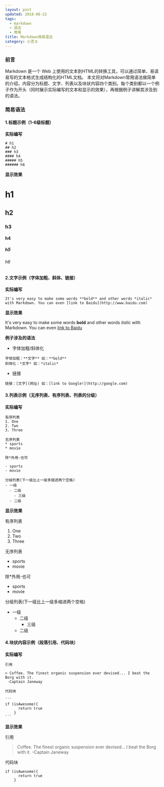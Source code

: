 ```yaml
---
layout: post
updated: 2018-08-22
tags:
  - markdown
  - 语法
  - 常用
title: Markdown简易语法
category: 小芝士
---
```

### 前言
  Markdown 是一个 Web 上使用的文本到HTML的转换工具，可以通过简单、易读易写的文本格式生成结构化的HTML文档。
  本文将对Markdown常用语法做简单的介绍，内容分为标题、文字、列表以及块状内容四个类别。每个类别都以一个例子作为开头（同时展示实际编写的文本和显示的效果），再根据例子讲解其涉及到的语法。
### 简易语法
#### 1.标题示例（1-6级标题）
**实际编写**

```
# h1
## h2
### h3
#### h4
##### h5
###### h6
```

**显示效果**

# h1
## h2
### h3
#### h4
##### h5
###### h6


#### 2.文字示例（字体加粗、斜体、链接）
**实际编写**

```
It's very easy to make some words **bold** and other words *italic* with Markdown. You can even [link to Baidu](http://www.baidu.com)
```

**显示效果**

It's very easy to make some words **bold** and other words *italic* with Markdown. You can even [link to Baidu](http://www.baidu.com)

**例子涉及的语法**
- 字体加粗/斜体化

```
字体加粗：**文字** 如：**bold**
斜体化：*文字* 如：*italic*
```
- 链接

`
链接：[文字](网址) 如：[link to Google!](http://google.com)
`
#### 3.列表示例（无序列表、有序列表、列表的分级）
**实际编写**

```
有序列表
1. One
2. Two
3. Three

无序列表
* sports
* movie

除*外用-也可

- sports
- movie

分级列表(下一级比上一级多缩进两个空格)
- 一级
  - 二级
    - 三级
  - 二级
```

**显示效果**


有序列表
1. One
2. Two
3. Three

无序列表
* sports
* movie

除*外用-也可

- sports
- movie

分级列表(下一级比上一级多缩进两个空格)
- 一级
  - 二级
    - 三级
  - 二级

#### 4.块状内容示例（段落引用、代码块）
**实际编写**

````
引用

> Coffee. The finest organic suspension ever devised... I beat the Borg with it.
 -Captain Janeway

代码块

```
if (isAwesome){
      return true
    }
```

````

**显示效果**

引用

> Coffee. The finest organic suspension ever devised... I beat the Borg with it.
 -Captain Janeway

代码块

```
if (isAwesome){
      return true
    }
```